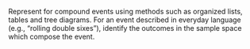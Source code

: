 Represent for compound events using methods such as organized lists, tables and tree diagrams.  For an event described in everyday language (e.g., “rolling double sixes”), identify the outcomes in the sample space which compose the event.
